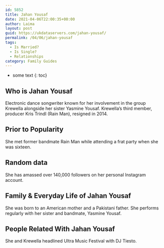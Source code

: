 ```yaml
---
id: 5852
title: Jahan Yousaf
date: 2021-04-06T22:00:35+00:00
author: Laima
layout: post
guid: https://ukdataservers.com/jahan-yousaf/
permalink: /04/06/jahan-yousaf
tags:
  - Is Married?
  - Is Single?
  - Relationships
category: Family Guides
---
```


* some text
{: toc}


## Who is Jahan Yousaf
                  
                  
                  
Electronic dance songwriter known for her involvement in the group Krewella alongside her sister Yasmine Yousaf. Krewella&#8217;s third member, producer Kris Trindl (Rain Man), resigned in 2014.
                  
              
            
              
            
                
                
                
## Prior to Popularity
                  
                  
                  
She met former bandmate Rain Man while attending a frat party when she was sixteen.
                  
              
            
              
            
                
                
                
## Random data
                  
                  
                  
She has amassed over 140,000 followers on her personal Instagram account.
                  
              
            
              
            
                
                
                
## Family & Everyday Life of Jahan Yousaf
                  
                  
                  
She was born to an American mother and a Pakistani father. She performs regularly with her sister and bandmate, Yasmine Yousaf.
                  
              
            
              
            
                
                
                
## People Related With Jahan Yousaf
                  
                  
                  
She and Krewella headlined Ultra Music Festival with DJ Tiesto.
                  
              
            
              
            
                
              
            
              
              
            
            
              
            
          
          
          